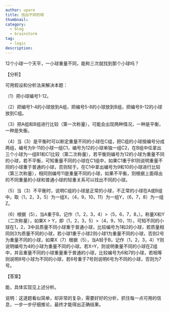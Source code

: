 ```yaml
---
author: upare
title: 找出不同的球
thumbnail:
category:
  - blog
  - brainstorm
tag:
  - logic
description: 
---
```

12个小球一个天平，一小球重量不同，能称三次就找到那个小球吗？

【分析】

可用假设和分析法来解决本题：

（1）把小球编号1-12。

（2）把编号1-4的小球放到A组，把编号5-8的小球放到B组，把编号9-12的小球放到C组。

（3）把A组和B组进行比较（第一次称量），可能会出现两种情况，一种是平衡，一种是失衡。

（4）当（3）是平衡时可以断定重量不同的小球在C组，把C组的小球按编号分成两组，编号为9-11的小球一组C1，编号为12的小球单独一组C2，在B组中任拿出三个小球为一组B1和C1比较（第二次称量），若平衡则编号为12的小球为重量不同的小球，若不平衡，可知重量不同的小球在C1组中，如果C1重于B1则说明重量不同的小球重于普通的小球，否则轻于。在C1中拿出编号为9和10的小球进行比较（第三次称量），相同则编号11是重量不同的小球，如果不平衡，则根据上面得出的不同重量的小球和普通小球的轻重关系可以找出不同的小球。

（5）当（3）不平衡时，说明C组的小球是正常的小球，不正常的小球在A或B组中。取（1，2，3，5）为一组X，（4，9，10，11）为一组Y，（6，7，8）为一组Z。

（6）根据（5），当A重于B，记作（1，2，3，4）&gt;（5，6，7，8，）。称量X和Y（二次称量），如果X &gt; Y，即（1，2，3，5）&gt;（4，9，10，11），可知不同的小球在1，2，3中且质量不同小球重于普通小球，比较编号为1和2的小球，若质量相同则3为质量不同的小球，若小球1重于小球2则小球1为重量不同的小球，否则2号为重量不同的小球，如果X<y>（7）根据（5），当A轻于B，记作（1，2，3，4）Y则说明编号为4的小球为重量不同的小球。若X=Y，则说明重量不同的小球在Z组中，并且重量不同的小球重量重于普通的小球，比较编号为6和7的小球，若相等则说明8号小球为不同的小球，若6号重于7号则说明6号为不同的小球，否则为7号。

【答案】

能，具体实现见上述分析。

说明：这道题看似简单，却非常的复杂，需要好好的分析，抓住每一点可用的信息，一步一步仔细推论，最终才能得出正确结果。

</y>